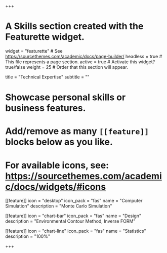 +++
# A Skills section created with the Featurette widget.
widget = "featurette"  # See https://sourcethemes.com/academic/docs/page-builder/
headless = true  # This file represents a page section.
active = true  # Activate this widget? true/false
weight = 25  # Order that this section will appear.

title = "Technical Expertise"
subtitle = ""

# Showcase personal skills or business features.
# 
# Add/remove as many `[[feature]]` blocks below as you like.
# 
# For available icons, see: https://sourcethemes.com/academic/docs/widgets/#icons

[[feature]]
  icon = "desktop"
  icon_pack = "fas"
  name = "Computer Simulation"
  description = "Monte Carlo Simulation"

[[feature]]
  icon = "chart-bar"
  icon_pack = "fas"
  name = "Design"
  description = "Environmental Contour Method, Inverse FORM"

[[feature]]
  icon = "chart-line"
  icon_pack = "fas"
  name = "Statistics"
  description = "100%"  
  


+++
